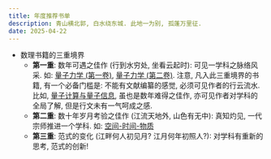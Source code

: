 ```yaml
---
title: 年度推荐书单
description: 青山横北郭, 白水绕东城. 此地一为别, 孤蓬万里征.
date: 2025-04-22
---
```


- 数理书籍的三重境界
  - __第一重__: 数年可遇之佳作 (行到水穷处, 坐看云起时):
    可见一学科之脉络风采. 如:
    [量子力学 (第一卷)](https://book.douban.com/subject/25954720/),
    [量子力学 (第二卷)](https://book.douban.com/subject/26716232/).
    注意, 凡入此三重境界的书籍, 有一个必备门槛是:
    不能有文献编纂的感觉, 必须可见作者的行云流水. 比如,
    [量子计算与量子信息](https://book.douban.com/subject/35777059/),
    虽也是数年难得之佳作, 亦可见作者对学科的全局了解, 但是行文未有一气呵成之感.
  - __第二重__: 数十年岁月考验之佳作 (江流天地外, 山色有无中):
    真知灼见, 一代宗师推进一个学科. 如:
    [空间-时间-物质](https://book.douban.com/subject/36351918/)
  - __第三重__: 范式的变化 (江畔何人初见月? 江月何年初照人?):
    对学科有重新的思考, 范式的创新!

